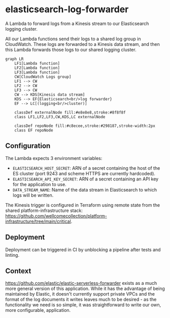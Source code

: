 # elasticsearch-log-forwarder

A Lambda to forward logs from a Kinesis stream to our Elasticsearch logging cluster.

All our Lambda functions send their logs to a shared log group in CloudWatch.
These logs are forwarded to a Kinesis data stream, and then this Lambda forwards those logs to our shared logging cluster.

```mermaid
graph LR
    LF1[Lambda function]
    LF2[Lambda function]
    LF3[Lambda function]
    CW[CloudWatch Logs group]
    LF1 --> CW
    LF2 --> CW
    LF3 --> CW
    CW --> KDS[Kinesis data stream]
    KDS --> EF{Elasticsearch<br/>log forwarder}
    EF --> LC[(logging<br/>cluster)]

    classDef externalNode fill:#e8e8e8,stroke:#8f8f8f
    class LF1,LF2,LF3,CW,KDS,LC externalNode

    classDef repoNode fill:#c8ecee,stroke:#298187,stroke-width:2px
    class EF repoNode
```

## Configuration

The Lambda expects 3 environment variables:

- `ELASTICSEARCH_HOST_SECRET`: ARN of a secret containing the host of the ES cluster (port 9243 and scheme HTTPS are currently hardcoded).
- `ELASTICSEARCH_API_KEY_SECRET`: ARN of a secret containing an API key for the application to use.
- `DATA_STREAM_NAME`: Name of the data stream in Elasticsearch to which logs will be written.

The Kinesis trigger is configured in Terraform using remote state from the shared platform-infrastructure stack: https://github.com/wellcomecollection/platform-infrastructure/tree/main/critical.

## Deployment

Deployment can be triggered in CI by unblocking a pipeline after tests and linting.

## Context

https://github.com/elastic/elastic-serverless-forwarder exists as a much more general version of this application. While it has the advantage of being maintained by Elastic, it doesn't currently support private VPCs and the format of the log documents it writes leaves much to be desired - as the functionality we need is so simple, it was straightforward to write our own, more configurable, application.
